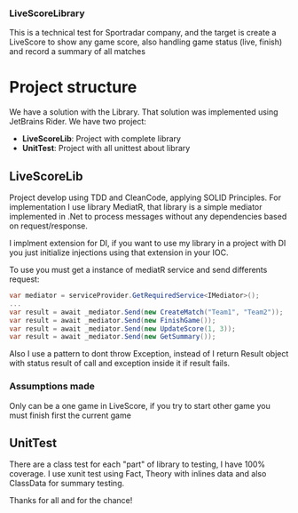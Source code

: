 ### LiveScoreLibrary

This is a technical test for Sportradar company, and the target is create a LiveScore to show any game score, also  handling game status (live, finish) and record a summary of all matches

# Project structure

We have a solution with the Library. That solution was implemented using JetBrains Rider. We have two project:

 - **LiveScoreLib**: Project with complete library
 - **UnitTest**: Project with all unittest about library
 
 ## LiveScoreLib
 Project develop using TDD and CleanCode, applying SOLID Principles. For implementation I use library MediatR, that library is a simple mediator implemented in .Net to process messages without any dependencies based on request/response.
 
 I implment extension for DI, if  you want to use my library in a project with DI you just initialize injections using that extension in your IOC.
 
 To use you must get a instance of mediatR service and send differents request:
 
 ```cs
 var mediator = serviceProvider.GetRequiredService<IMediator>();
 ...
 var result = await _mediator.Send(new CreateMatch("Team1", "Team2"));
 var result = await _mediator.Send(new FinishGame());
 var result = await _mediator.Send(new UpdateScore(1, 3));
 var result = await _mediator.Send(new GetSummary());
```

Also I use a pattern to dont throw Exception, instead of I return Result object with status result of call and exception inside it if result fails.

### Assumptions made

Only can be a one game in LiveScore, if you try to start other game you must finish first the current game

## UnitTest

There are a class test for each "part" of library to testing, I have 100% coverage. I use xunit test using Fact, Theory with inlines data and also ClassData for summary testing.


Thanks for all and for the chance!
